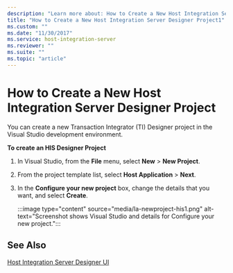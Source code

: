 ```yaml
---
description: "Learn more about: How to Create a New Host Integration Server Designer Project"
title: "How to Create a New Host Integration Server Designer Project1"
ms.custom: ""
ms.date: "11/30/2017"
ms.service: host-integration-server
ms.reviewer: ""
ms.suite: ""
ms.topic: "article"
---
```

# How to Create a New Host Integration Server Designer Project
You can create a new Transaction Integrator (TI) Designer project in the Visual Studio development environment.  
  
 **To create an HIS Designer Project**  
  
1. In Visual Studio, from the **File** menu, select **New** > **New Project**.

1. From the project template list, select **Host Application** > **Next**.

1. In the **Configure your new project** box, change the details that you want, and select **Create**.

   :::image type="content" source="media/la-newproject-his1.png" alt-text="Screenshot shows Visual Studio and details for Configure your new project.":::  
  
## See Also  
 [Host Integration Server Designer UI](./host-integration-server-designer-ui1.md)
